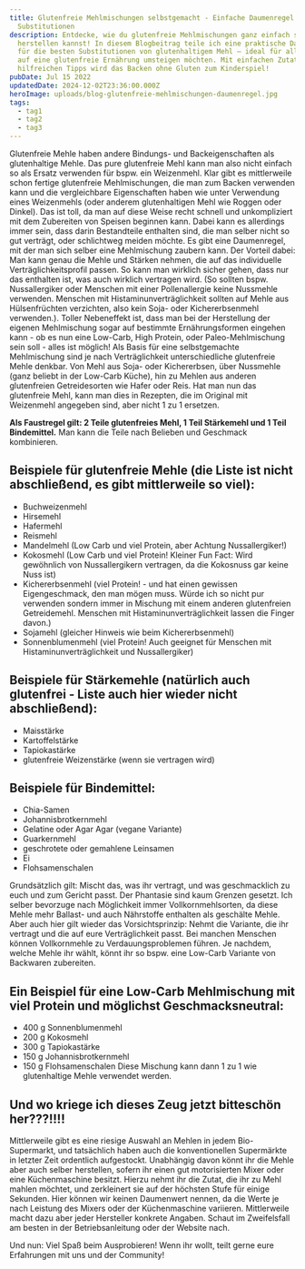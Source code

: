 ```yaml
---
title: Glutenfreie Mehlmischungen selbstgemacht - Einfache Daumenregel für
  Substitutionen
description: Entdecke, wie du glutenfreie Mehlmischungen ganz einfach selbst
  herstellen kannst! In diesem Blogbeitrag teile ich eine praktische Daumenregel
  für die besten Substitutionen von glutenhaltigem Mehl – ideal für alle, die
  auf eine glutenfreie Ernährung umsteigen möchten. Mit einfachen Zutaten und
  hilfreichen Tipps wird das Backen ohne Gluten zum Kinderspiel!
pubDate: Jul 15 2022
updatedDate: 2024-12-02T23:36:00.000Z
heroImage: uploads/blog-glutenfreie-mehlmischungen-daumenregel.jpg
tags:
  - tag1
  - tag2
  - tag3
---
```


Glutenfreie Mehle haben andere Bindungs- und Backeigenschaften als glutenhaltige Mehle. Das pure glutenfreie Mehl kann man also nicht einfach so als Ersatz verwenden für bspw. ein Weizenmehl.
Klar gibt es mittlerweile schon fertige glutenfreie Mehlmischungen, die man zum Backen verwenden kann und die vergleichbare Eigenschaften haben wie unter Verwendung eines Weizenmehls (oder anderem glutenhaltigen Mehl wie Roggen oder Dinkel). Das ist toll, da man auf diese Weise recht schnell und unkompliziert mit dem Zubereiten von Speisen beginnen kann.
Dabei kann es allerdings immer sein, dass darin Bestandteile enthalten sind, die man selber nicht so gut verträgt, oder schlichtweg meiden möchte.
Es gibt eine Daumenregel, mit der man sich selber eine Mehlmischung zaubern kann. Der Vorteil dabei: Man kann genau die Mehle und Stärken nehmen, die auf das individuelle Verträglichkeitsprofil passen. So kann man wirklich sicher gehen, dass nur das enthalten ist, was auch wirklich vertragen wird. (So sollten bspw. Nussallergiker oder Menschen mit einer Pollenallergie keine Nussmehle verwenden. Menschen mit Histaminunverträglichkeit sollten auf Mehle aus Hülsenfrüchten verzichten, also kein Soja- oder Kichererbsenmehl verwenden.). Toller Nebeneffekt ist, dass man bei der Herstellung der eigenen Mehlmischung sogar auf bestimmte Ernährungsformen eingehen kann - ob es nun eine Low-Carb, High Protein, oder Paleo-Mehlmischung sein soll - alles ist möglich!
Als Basis für eine selbstgemachte Mehlmischung sind je nach Verträglichkeit unterschiedliche glutenfreie Mehle denkbar. Von Mehl aus Soja- oder Kichererbsen, über Nussmehle (ganz beliebt in der Low-Carb Küche), hin zu Mehlen aus anderen glutenfreien Getreidesorten wie Hafer oder Reis.
Hat man nun das glutenfreie Mehl, kann man dies in Rezepten, die im Original mit Weizenmehl angegeben sind, aber nicht 1 zu 1 ersetzen.

**Als Faustregel gilt: 2 Teile glutenfreies Mehl, 1 Teil Stärkemehl und 1 Teil Bindemittel.**
Man kann die Teile nach Belieben und Geschmack kombinieren.

## Beispiele für glutenfreie Mehle (die Liste ist nicht abschließend, es gibt mittlerweile so viel):

- Buchweizenmehl
- Hirsemehl
- Hafermehl
- Reismehl
- Mandelmehl (Low Carb und viel Protein, aber Achtung Nussallergiker!)
- Kokosmehl (Low Carb und viel Protein! Kleiner Fun Fact: Wird gewöhnlich von Nussallergikern vertragen, da die Kokosnuss gar keine Nuss ist)
- Kichererbsenmehl (viel Protein! - und hat einen gewissen Eigengeschmack, den man mögen muss. Würde ich so nicht pur verwenden sondern immer in Mischung mit einem anderen glutenfreien Getreidemehl. Menschen mit Histaminunverträglichkeit lassen die Finger davon.)
- Sojamehl (gleicher Hinweis wie beim Kichererbsenmehl)
- Sonnenblumenmehl (viel Protein! Auch geeignet für Menschen mit Histaminunverträglichkeit und Nussallergiker)

## Beispiele für Stärkemehle (natürlich auch glutenfrei - Liste auch hier wieder nicht abschließend):

- Maisstärke
- Kartoffelstärke
- Tapiokastärke
- glutenfreie Weizenstärke (wenn sie vertragen wird)

## Beispiele für Bindemittel:

- Chia-Samen
- Johannisbrotkernmehl
- Gelatine oder Agar Agar (vegane Variante)
- Guarkernmehl
- geschrotete oder gemahlene Leinsamen
- Ei
- Flohsamenschalen

Grundsätzlich gilt: Mischt das, was ihr vertragt, und was geschmacklich zu euch und zum Gericht passt. Der Phantasie sind kaum Grenzen gesetzt. Ich selber bevorzuge nach Möglichkeit immer Vollkornmehlsorten, da diese Mehle mehr Ballast- und auch Nährstoffe enthalten als geschälte Mehle. Aber auch hier gilt wieder das Vorsichtsprinzip: Nehmt die Variante, die ihr vertragt und die auf eure Verträglichkeit passt. Bei manchen Menschen können Vollkornmehle zu Verdauungsproblemen führen.
Je nachdem, welche Mehle ihr wählt, könnt ihr so bspw. eine Low-Carb Variante von Backwaren zubereiten.

## Ein Beispiel für eine Low-Carb Mehlmischung mit viel Protein und möglichst Geschmacksneutral:

- 400 g Sonnenblumenmehl
- 200 g Kokosmehl
- 300 g Tapiokastärke
- 150 g Johannisbrotkernmehl
- 150 g Flohsamenschalen
  Diese Mischung kann dann 1 zu 1 wie glutenhaltige Mehle verwendet werden.

## Und wo kriege ich dieses Zeug jetzt bitteschön her???!!!!

Mittlerweile gibt es eine riesige Auswahl an Mehlen in jedem Bio-Supermarkt, und tatsächlich haben auch die konventionellen Supermärkte in letzter Zeit ordentlich aufgestockt.
Unabhängig davon könnt ihr die Mehle aber auch selber herstellen, sofern ihr einen gut motorisierten Mixer oder eine Küchenmaschine besitzt.
Hierzu nehmt ihr die Zutat, die ihr zu Mehl mahlen möchtet, und zerkleinert sie auf der höchsten Stufe für einige Sekunden. Hier können wir keinen Daumenwert nennen, da die Werte je nach Leistung des Mixers oder der Küchenmaschine variieren. Mittlerweile macht dazu aber jeder Hersteller konkrete Angaben. Schaut im Zweifelsfall am besten in der Betriebsanleitung oder der Website nach.

Und nun: Viel Spaß beim Ausprobieren! Wenn ihr wollt, teilt gerne eure Erfahrungen mit uns und der Community!
